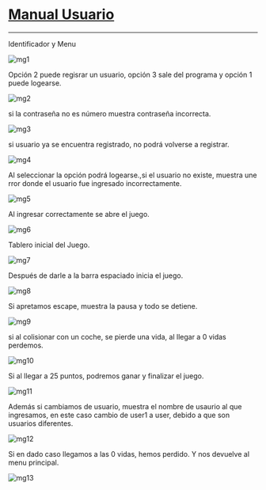 # [Manual Usuario](../README.md)
____________



Identificador y Menu

![mg1](img/1.png)

Opción 2 puede regisrar un usuario, opción 3 sale del programa y opción 1 puede logearse.

![mg2](img/2.png)

si la contraseña no es número muestra contraseña incorrecta.

![mg3](img/3.png)

si usuario ya se encuentra registrado, no podrá volverse a registrar.

![mg4](img/4.png)

Al seleccionar la opción podrá logearse.,si el usuario no existe, muestra une rror donde el usuario fue ingresado incorrectamente.

![mg5](img/5.png)

Al ingresar correctamente se abre el juego.

![mg6](img/6.png)

Tablero inicial del Juego.

![mg7](img/7.png)

Después de darle a la barra espaciado inicia el juego.

![mg8](img/8.png)

Si apretamos escape, muestra la pausa y todo se detiene.

![mg9](img/9.png)

si al colisionar con un coche, se pierde una vida, al llegar a 0 vidas perdemos.

![mg10](img/10.png)

Si al llegar a 25 puntos, podremos ganar y finalizar el juego.

![mg11](img/11.png)

Además si cambiamos de usuario, muestra el nombre de usaurio al que ingresamos, en este caso cambio de user1 a user, debido a que son usuarios diferentes.

![mg12](img/12.png)

 Si en dado caso llegamos a las 0 vidas, hemos perdido. Y nos devuelve al menu principal.

![mg13](img/13.png)